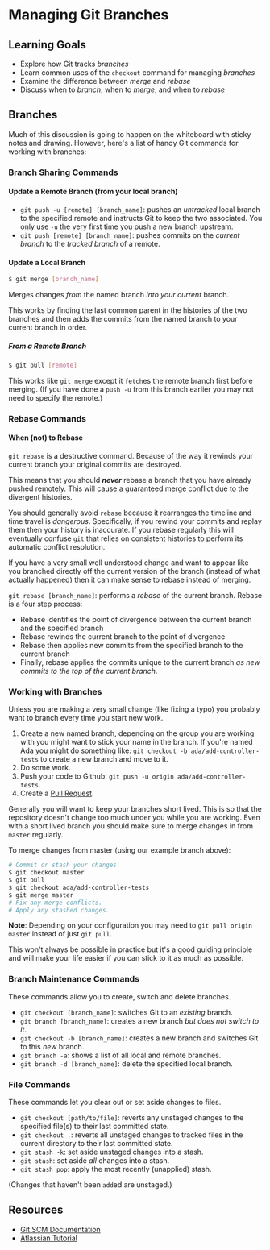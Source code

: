 # Managing Git Branches

## Learning Goals
- Explore how Git tracks _branches_
- Learn common uses of the `checkout` command for managing _branches_
- Examine the difference between _merge_ and _rebase_
- Discuss when to _branch_, when to _merge_, and when to _rebase_

## Branches
Much of this discussion is going to happen on the whiteboard with sticky notes and drawing. However, here's a list of handy Git commands for working with branches:

### Branch Sharing Commands

#### Update a Remote Branch (from your local branch)

- `git push -u [remote] [branch_name]`: pushes an _untracked_ local branch to the specified remote and instructs Git to keep the two associated. You only use `-u` the very first time you push a new branch upstream.
- `git push [remote] [branch_name]`: pushes commits on the _current branch_ to the _tracked branch_ of a remote.

#### Update a Local Branch

```sh
$ git merge [branch_name]
```

Merges changes _from_ the named branch _into your *current*_ branch.

This works by finding the last common parent in the histories of the two branches and then adds the commits from the named branch to your current branch in order.

##### From a Remote Branch

```sh
$ git pull [remote]
```

This works like `git merge` except it `fetch`es the remote branch first before merging.  (If you have done a `push -u` from this branch earlier you may not need to specify the remote.)

### Rebase Commands

#### When (not) to Rebase
`git rebase` is a destructive command.  Because of the way it rewinds your current branch your original commits are destroyed.  

This means that you should _**never**_ rebase a branch that you have already pushed remotely.  This will cause a guaranteed merge conflict due to the divergent histories.

You should generally avoid `rebase` because it rearranges the timeline and time travel is _dangerous_.  Specifically, if you rewind your commits and replay them then your history is inaccurate.  If you rebase regularly this will eventually confuse `git` that relies on consistent histories to perform its automatic conflict resolution.

If you have a very small well understood change and want to appear like you branched directly off the current version of the branch (instead of what actually happened) then it can make sense to rebase instead of merging.

`git rebase [branch_name]`: performs a _rebase_ of the current branch. Rebase is a four step process:
  - Rebase identifies the point of divergence between the current branch and the specified branch
  - Rebase rewinds the current branch to the point of divergence
  - Rebase then applies new commits from the specified branch to the current branch
  - Finally, rebase applies the commits unique to the current branch _as new commits to the top of the current branch_.


### Working with Branches

Unless you are making a very small change (like fixing a typo) you probably want to branch every time you start new work.

1. Create a new named branch, depending on the group you are working with you might want to stick your name in the branch.  If you're named Ada you might do something like: `git checkout -b ada/add-controller-tests` to create a new branch and move to it.
2. Do some work.
3. Push your code to Github: `git push -u origin ada/add-controller-tests`.
4. Create a [Pull Request](#pull-requests).

Generally you will want to keep your branches short lived.  This is so that the repository doesn't change too much under you while you are working.  Even with a short lived branch you should make sure to merge changes in from `master` regularly.

To merge changes from master (using our example branch above):
```sh
# Commit or stash your changes.
$ git checkout master
$ git pull
$ git checkout ada/add-controller-tests
$ git merge master
# Fix any merge conflicts.
# Apply any stashed changes.
```

**Note**: Depending on your configuration you may need to `git pull origin master` instead of just `git pull`.

This won't always be possible in practice but it's a good guiding principle and will make your life easier if you can stick to it as much as possible.

### Branch Maintenance Commands

These commands allow you to create, switch and delete branches.

- `git checkout [branch_name]`: switches Git to an _existing_ branch.
- `git branch [branch_name]`: creates a new branch _but does not switch to it_.
- `git checkout -b [branch_name]`: creates a new branch and switches Git to this _new_ branch.
- `git branch -a`: shows a list of all local and remote branches.
- `git branch -d [branch_name]`: delete the specified local branch.

### File Commands

These commands let you clear out or set aside changes to files.

- `git checkout [path/to/file]`: reverts any unstaged changes to the specified file(s) to their last committed state.
- `git checkout .`: reverts all unstaged changes to tracked files in the current direstory to their last committed state.
- `git stash -k`: set aside unstaged changes into a stash.
- `git stash`: set aside _all_ changes into a stash.
- `git stash pop`: apply the most recently (unapplied) stash.

(Changes that haven't been `add`ed are unstaged.)

## Resources
- [Git SCM Documentation](https://git-scm.com/book/ch3-2.html)
- [Atlassian Tutorial](https://www.atlassian.com/git/tutorials/using-branches)
